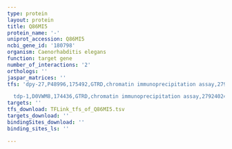 ```yaml
---
type: protein
layout: protein
title: Q86MI5
protein_name: '-'
uniprot_accession: Q86MI5
ncbi_gene_id: '180798'
organism: Caenorhabditis elegans
function: target gene
number_of_interactions: '2'
orthologs: ''
jaspar_matrices: ''
tfs: 'dpy-27,P48996,175492,GTRD,chromatin immunoprecipitation assay,27924024%5Buid%5D,No

  tdp-1,D0VWM8,174436,GTRD,chromatin immunoprecipitation assay,27924024%5Buid%5D,No'
targets: ''
tfs_download: TFLink_tfs_of_Q86MI5.tsv
targets_download: ''
bindingSites_download: ''
binding_sites_ls: ''

---
```

